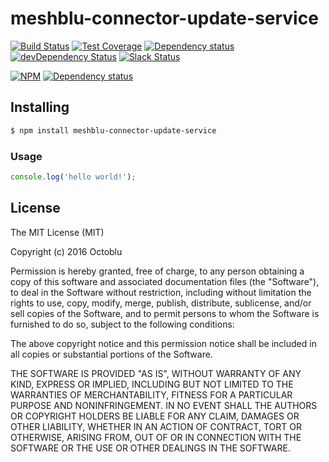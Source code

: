 # meshblu-connector-update-service

[![Build Status](https://travis-ci.org/octoblu/meshblu-connector-update-service.svg?branch=master)](https://travis-ci.org/octoblu/meshblu-connector-update-service)
[![Test Coverage](https://codecov.io/gh/octoblu/meshblu-connector-update-service/branch/master/graph/badge.svg)](https://codecov.io/gh/octoblu/meshblu-connector-update-service)
[![Dependency status](http://img.shields.io/david/octoblu/meshblu-connector-update-service.svg?style=flat)](https://david-dm.org/octoblu/meshblu-connector-update-service)
[![devDependency Status](http://img.shields.io/david/dev/octoblu/meshblu-connector-update-service.svg?style=flat)](https://david-dm.org/octoblu/meshblu-connector-update-service#info=devDependencies)
[![Slack Status](http://community-slack.octoblu.com/badge.svg)](http://community-slack.octoblu.com)

[![NPM](https://nodei.co/npm/meshblu-connector-update-service.svg?style=flat)](https://npmjs.org/package/meshblu-connector-update-service)
[![Dependency status](http://img.shields.io/david/octoblu/meshblu-connector-update-service.svg?style=flat)](https://david-dm.org/octoblu/meshblu-connector-update-service)


## Installing

```bash
$ npm install meshblu-connector-update-service
```

### Usage

```javascript
console.log('hello world!');
```

## License

The MIT License (MIT)

Copyright (c) 2016 Octoblu

Permission is hereby granted, free of charge, to any person obtaining a copy
of this software and associated documentation files (the "Software"), to deal
in the Software without restriction, including without limitation the rights
to use, copy, modify, merge, publish, distribute, sublicense, and/or sell
copies of the Software, and to permit persons to whom the Software is
furnished to do so, subject to the following conditions:

The above copyright notice and this permission notice shall be included in all
copies or substantial portions of the Software.

THE SOFTWARE IS PROVIDED "AS IS", WITHOUT WARRANTY OF ANY KIND, EXPRESS OR
IMPLIED, INCLUDING BUT NOT LIMITED TO THE WARRANTIES OF MERCHANTABILITY,
FITNESS FOR A PARTICULAR PURPOSE AND NONINFRINGEMENT. IN NO EVENT SHALL THE
AUTHORS OR COPYRIGHT HOLDERS BE LIABLE FOR ANY CLAIM, DAMAGES OR OTHER
LIABILITY, WHETHER IN AN ACTION OF CONTRACT, TORT OR OTHERWISE, ARISING FROM,
OUT OF OR IN CONNECTION WITH THE SOFTWARE OR THE USE OR OTHER DEALINGS IN THE
SOFTWARE.
